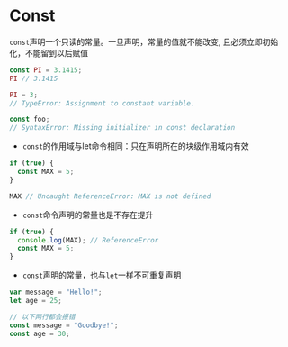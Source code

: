# Const

`const`声明一个只读的常量。一旦声明，常量的值就不能改变, 且必须立即初始化，不能留到以后赋值

```js
const PI = 3.1415;
PI // 3.1415

PI = 3;
// TypeError: Assignment to constant variable.

const foo;
// SyntaxError: Missing initializer in const declaration
```

- `const`的作用域与let命令相同：只在声明所在的块级作用域内有效
```js
if (true) {
  const MAX = 5;
}

MAX // Uncaught ReferenceError: MAX is not defined
```

- `const`命令声明的常量也是不存在提升
```js
if (true) {
  console.log(MAX); // ReferenceError
  const MAX = 5;
}
```

- `const`声明的常量，也与`let`一样不可重复声明
```js
var message = "Hello!";
let age = 25;

// 以下两行都会报错
const message = "Goodbye!";
const age = 30;
```




